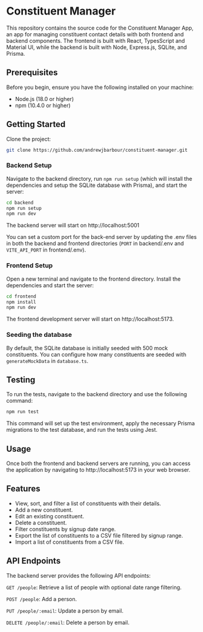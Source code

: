 # Constituent Manager

This repository contains the source code for the Constituent Manager App, an app for managing constituent contact details with both frontend and backend components. The frontend is built with React, TypesScript and Material UI, while the backend is built with Node, Express.js, SQLite, and Prisma.

## Prerequisites

Before you begin, ensure you have the following installed on your machine:

- Node.js (18.0 or higher)
- npm (10.4.0 or higher)

## Getting Started

Clone the project:

```sh
git clone https://github.com/andrewjbarbour/constituent-manager.git
```

### Backend Setup

Navigate to the backend directory, run `npm run setup` (which will install the dependencies and setup the SQLite database with Prisma), and start the server:

```sh
cd backend
npm run setup
npm run dev
```

The backend server will start on http://localhost:5001

You can set a custom port for the back-end server by updating the .env files in both the backend and frontend directories (`PORT` in backend/.env and `VITE_API_PORT` in frontend/.env).

### Frontend Setup

Open a new terminal and navigate to the frontend directory. Install the dependencies and start the server:

```sh
cd frontend
npm install
npm run dev
```

The frontend development server will start on http://localhost:5173.

### Seeding the database

By default, the SQLite database is initially seeded with 500 mock constituents. You can configure how many constituents are seeded with `generateMockData` in `database.ts`.

## Testing

To run the tests, navigate to the backend directory and use the following command:

```sh
npm run test
```

This command will set up the test environment, apply the necessary Prisma migrations to the test database, and run the tests using Jest.

## Usage

Once both the frontend and backend servers are running, you can access the application by navigating to http://localhost:5173 in your web browser.

## Features

- View, sort, and filter a list of constituents with their details.
- Add a new constituent.
- Edit an existing constituent.
- Delete a constituent.
- Filter constituents by signup date range.
- Export the list of constituents to a CSV file filtered by signup range.
- Import a list of constituents from a CSV file.

## API Endpoints

The backend server provides the following API endpoints:

`GET /people`: Retrieve a list of people with optional date range filtering.

`POST /people`: Add a person.

`PUT /people/:email`: Update a person by email.

`DELETE /people/:email`: Delete a person by email.

